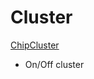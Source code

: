 # __Cluster__

[ChipCluster](https://github.com/project-chip/connectedhomeip/blob/master/src/controller/java/zap-generated/chip/devicecontroller/ChipClusters.java)

- On/Off cluster